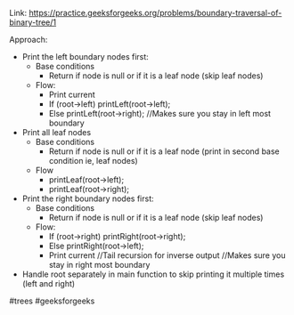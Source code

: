 Link: https://practice.geeksforgeeks.org/problems/boundary-traversal-of-binary-tree/1

Approach:
- Print the left boundary nodes first:
	- Base conditions
		- Return if node is null or if it is a leaf node (skip leaf nodes)
	- Flow:
		-  Print current
		- If (root->left) printLeft(root->left);
		- Else printLeft(root->right); 
		//Makes sure you stay in left most boundary
- Print all leaf nodes
	- Base conditions
		- Return if node is null or if it is a leaf node (print in second base condition ie, leaf nodes)
	- Flow
		- printLeaf(root->left);
		- printLeaf(root->right); 
-  Print the right boundary nodes first:
	- Base conditions
		- Return if node is null or if it is a leaf node (skip leaf nodes)
	- Flow:
		- If (root->right) printRight(root->right);
		- Else printRight(root->left); 
		- Print current                //Tail recursion for inverse output
		 //Makes sure you stay in right most boundary
- Handle root separately in main function to skip printing it multiple times (left and right)

#trees #geeksforgeeks 